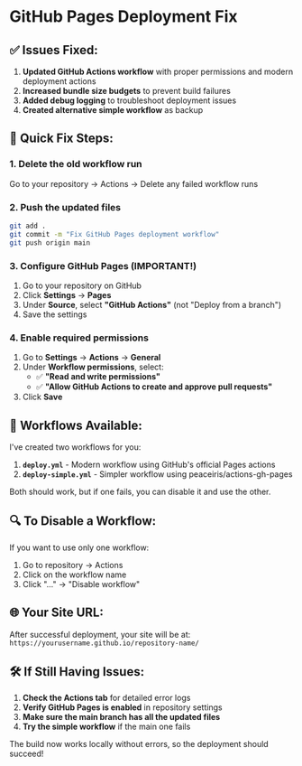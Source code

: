 # GitHub Pages Deployment Fix

## ✅ **Issues Fixed:**

1. **Updated GitHub Actions workflow** with proper permissions and modern deployment actions
2. **Increased bundle size budgets** to prevent build failures
3. **Added debug logging** to troubleshoot deployment issues
4. **Created alternative simple workflow** as backup

## 🚀 **Quick Fix Steps:**

### 1. Delete the old workflow run
Go to your repository → Actions → Delete any failed workflow runs

### 2. Push the updated files
```bash
git add .
git commit -m "Fix GitHub Pages deployment workflow"
git push origin main
```

### 3. Configure GitHub Pages (IMPORTANT!)
1. Go to your repository on GitHub
2. Click **Settings** → **Pages**
3. Under **Source**, select **"GitHub Actions"** (not "Deploy from a branch")
4. Save the settings

### 4. Enable required permissions
1. Go to **Settings** → **Actions** → **General**
2. Under **Workflow permissions**, select:
   - ✅ **"Read and write permissions"**
   - ✅ **"Allow GitHub Actions to create and approve pull requests"**
3. Click **Save**

## 📁 **Workflows Available:**

I've created two workflows for you:

1. **`deploy.yml`** - Modern workflow using GitHub's official Pages actions
2. **`deploy-simple.yml`** - Simpler workflow using peaceiris/actions-gh-pages

Both should work, but if one fails, you can disable it and use the other.

## 🔍 **To Disable a Workflow:**
If you want to use only one workflow:
1. Go to repository → Actions
2. Click on the workflow name
3. Click "..." → "Disable workflow"

## 🌐 **Your Site URL:**
After successful deployment, your site will be at:
`https://yourusername.github.io/repository-name/`

## 🛠️ **If Still Having Issues:**

1. **Check the Actions tab** for detailed error logs
2. **Verify GitHub Pages is enabled** in repository settings
3. **Make sure the main branch has all the updated files**
4. **Try the simple workflow** if the main one fails

The build now works locally without errors, so the deployment should succeed!

